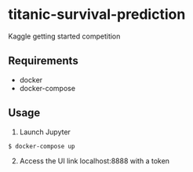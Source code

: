 # titanic-survival-prediction
Kaggle getting started competition

## Requirements
* docker
* docker-compose

## Usage
1. Launch Jupyter
```shell
$ docker-compose up
```

2. Access the UI link localhost:8888 with a token
